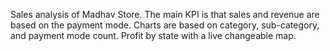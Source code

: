 Sales analysis of Madhav Store.
The main KPI is that sales and revenue are based on the payment mode.
Charts are based on category, sub-category, and payment  mode count.
Profit by state with a live changeable map.
